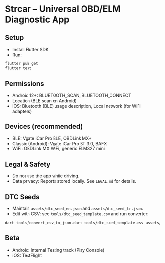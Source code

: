 # Strcar – Universal OBD/ELM Diagnostic App

## Setup
- Install Flutter SDK
- Run:
```bash
flutter pub get
flutter test
```

## Permissions
- Android 12+: BLUETOOTH_SCAN, BLUETOOTH_CONNECT
- Location (BLE scan on Android)
- iOS: Bluetooth (BLE) usage description, Local network (for WiFi adapters)

## Devices (recommended)
- BLE: Vgate iCar Pro BLE, OBDLink MX+
- Classic (Android): Vgate iCar Pro BT 3.0, BAFX
- WiFi: OBDLink MX WiFi, generic ELM327 mini

## Legal & Safety
- Do not use the app while driving.
- Data privacy: Reports stored locally. See `LEGAL.md` for details.

## DTC Seeds
- Maintain `assets/dtc_seed_en.json` and `assets/dtc_seed_tr.json`.
- Edit with CSV: see `tools/dtc_seed_template.csv` and run converter:
```bash
dart tools/convert_csv_to_json.dart tools/dtc_seed_template.csv assets/
```

## Beta
- Android: Internal Testing track (Play Console)
- iOS: TestFlight